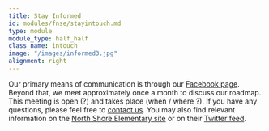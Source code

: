 ```yaml
---
title: Stay Informed
id: modules/fnse/stayintouch.md
type: module
module_type: half_half
class_name: intouch
image: "/images/informed3.jpg"
alignment: right
---
```

Our primary means of communication is through our [Facebook page](https://www.facebook.com/groups/friendsofnorthshoreelementary/). Beyond that, we meet approximately once a month to discuss our roadmap. This meeting is open (?) and takes place (when / where ?). If you have any questions, please feel free to [contact us](/). You may also find relevant information on the [North Shore Elementary site](https://www.pcsb.org/northshore-es) or on their [Twitter feed](https://twitter.com/NorthShoreElem).